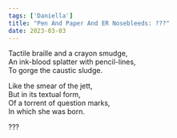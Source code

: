 ```yaml
---  
tags: ['Daniella']  
title: "Pen And Paper And ER Nosebleeds: ???"  
date: 2023-03-03  
---
```


Tactile braille and a crayon smudge,  
An ink-blood splatter with pencil-lines,  
To gorge the caustic sludge.

Like the smear of the jett,  
But in its textual form,  
Of a torrent of question marks,  
In which she was born.

???
